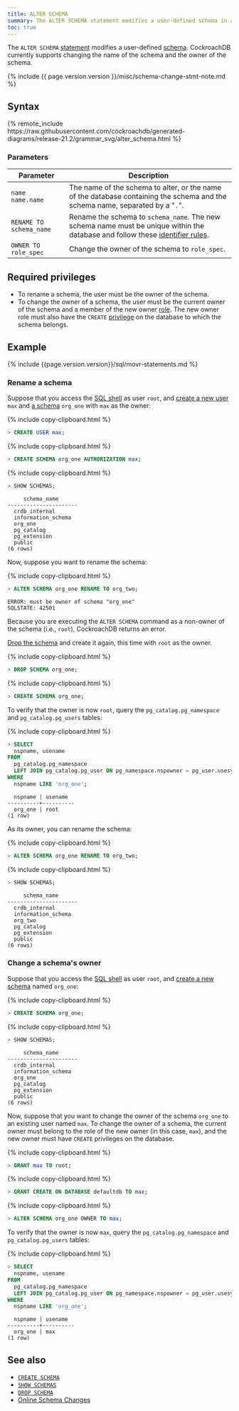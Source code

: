 ```yaml
---
title: ALTER SCHEMA
summary: The ALTER SCHEMA statement modifies a user-defined schema in a database.
toc: true
---
```


The `ALTER SCHEMA` [statement](sql-statements.html) modifies a user-defined [schema](sql-name-resolution.html#naming-hierarchy). CockroachDB currently supports changing the name of the schema and the owner of the schema.

{% include {{ page.version.version }}/misc/schema-change-stmt-note.md %}

## Syntax

<div>
{% remote_include https://raw.githubusercontent.com/cockroachdb/generated-diagrams/release-21.2/grammar_svg/alter_schema.html %}
</div>

### Parameters

Parameter | Description
----------|------------
`name`<br>`name.name` | The name of the schema to alter, or the name of the database containing the schema and the schema name, separated by a "`.`".
`RENAME TO schema_name` | Rename the schema to `schema_name`. The new schema name must be unique within the database and follow these [identifier rules](keywords-and-identifiers.html#identifiers).
`OWNER TO role_spec` | Change the owner of the schema to `role_spec`.

## Required privileges

- To rename a schema, the user must be the owner of the schema.
- To change the owner of a schema, the user must be the current owner of the schema and a member of the new owner [role](authorization.html#roles). The new owner role must also have the `CREATE` [privilege](authorization.html#assign-privileges) on the database to which the schema belongs.

## Example

{% include {{page.version.version}}/sql/movr-statements.md %}

### Rename a schema

Suppose that you access the [SQL shell](cockroach-sql.html) as user `root`, and [create a new user](create-user.html) `max` and [a schema](create-schema.html) `org_one` with `max` as the owner:

{% include copy-clipboard.html %}
~~~ sql
> CREATE USER max;
~~~

{% include copy-clipboard.html %}
~~~ sql
> CREATE SCHEMA org_one AUTHORIZATION max;
~~~

{% include copy-clipboard.html %}
~~~ sql
> SHOW SCHEMAS;
~~~

~~~
     schema_name
----------------------
  crdb_internal
  information_schema
  org_one
  pg_catalog
  pg_extension
  public
(6 rows)
~~~

Now, suppose you want to rename the schema:

{% include copy-clipboard.html %}
~~~ sql
> ALTER SCHEMA org_one RENAME TO org_two;
~~~

~~~
ERROR: must be owner of schema "org_one"
SQLSTATE: 42501
~~~

Because you are executing the `ALTER SCHEMA` command as a non-owner of the schema (i.e., `root`), CockroachDB returns an error.

[Drop the schema](drop-schema.html) and create it again, this time with `root` as the owner.

{% include copy-clipboard.html %}
~~~ sql
> DROP SCHEMA org_one;
~~~

{% include copy-clipboard.html %}
~~~ sql
> CREATE SCHEMA org_one;
~~~

To verify that the owner is now `root`, query the `pg_catalog.pg_namespace` and `pg_catalog.pg_users` tables:

{% include copy-clipboard.html %}
~~~ sql
> SELECT
  nspname, usename
FROM
  pg_catalog.pg_namespace
  LEFT JOIN pg_catalog.pg_user ON pg_namespace.nspowner = pg_user.usesysid
WHERE
  nspname LIKE 'org_one';
~~~

~~~
  nspname | usename
----------+----------
  org_one | root
(1 row)
~~~

As its owner, you can rename the schema:

{% include copy-clipboard.html %}
~~~ sql
> ALTER SCHEMA org_one RENAME TO org_two;
~~~

{% include copy-clipboard.html %}
~~~ sql
> SHOW SCHEMAS;
~~~

~~~
     schema_name
----------------------
  crdb_internal
  information_schema
  org_two
  pg_catalog
  pg_extension
  public
(6 rows)
~~~

### Change a schema's owner

Suppose that you access the [SQL shell](cockroach-sql.html) as user `root`, and [create a new schema](create-schema.html) named `org_one`:

{% include copy-clipboard.html %}
~~~ sql
> CREATE SCHEMA org_one;
~~~

{% include copy-clipboard.html %}
~~~ sql
> SHOW SCHEMAS;
~~~

~~~
     schema_name
----------------------
  crdb_internal
  information_schema
  org_one
  pg_catalog
  pg_extension
  public
(6 rows)
~~~

Now, suppose that you want to change the owner of the schema `org_one` to an existing user named `max`. To change the owner of a schema, the current owner must belong to the role of the new owner (in this case, `max`), and the new owner must have `CREATE` privileges on the database.

{% include copy-clipboard.html %}
~~~ sql
> GRANT max TO root;
~~~

{% include copy-clipboard.html %}
~~~ sql
> GRANT CREATE ON DATABASE defaultdb TO max;
~~~

{% include copy-clipboard.html %}
~~~ sql
> ALTER SCHEMA org_one OWNER TO max;
~~~

To verify that the owner is now `max`, query the `pg_catalog.pg_namespace` and `pg_catalog.pg_users` tables:

{% include copy-clipboard.html %}
~~~ sql
> SELECT
  nspname, usename
FROM
  pg_catalog.pg_namespace
  LEFT JOIN pg_catalog.pg_user ON pg_namespace.nspowner = pg_user.usesysid
WHERE
  nspname LIKE 'org_one';
~~~

~~~
  nspname | usename
----------+----------
  org_one | max
(1 row)
~~~

## See also

- [`CREATE SCHEMA`](create-schema.html)
- [`SHOW SCHEMAS`](show-schemas.html)
- [`DROP SCHEMA`](drop-schema.html)
- [Online Schema Changes](online-schema-changes.html)
